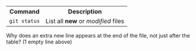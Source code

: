 <table>
  <tr><th>Command</th><th>Description</th></tr>
  <tr><td><code>git status</code></td><td>List all <b>new</b> or <i>modified</i> files</td></tr>
</table>

Why does an extra new line appears at the end of the file, not just after the table? (1 empty line above)
